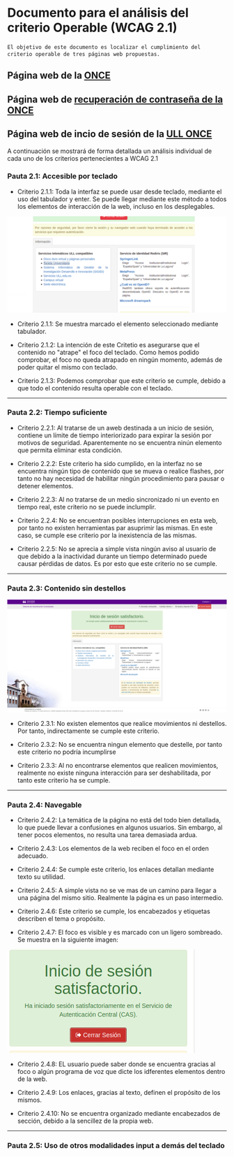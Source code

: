 # Documento para el análisis del criterio Operable  (WCAG 2.1)
    El objetivo de este documento es localizar el cumplimiento del 
    criterio operable de tres páginas web propuestas.


## Página web de la [ONCE](https://www.once.es/)


## Página web de [recuperación de contraseña de la ONCE](https://www.juegosonce.es/recordar-password)


## Página web de incio de sesión de la [ULL ONCE](https://login.ull.es/cas-1/login)

A continuación se mostrará de forma detallada un análisis individual de cada uno de los criterios pertenecientes a WCAG 2.1

### **Pauta 2.1: Accesible por teclado**

- Criterio 2.1.1: Toda la interfaz se puede usar desde teclado, mediante el uso del tabulador y enter. Se puede llegar mediante este método a todos los elementos de interacción de la web, incluso en los desplegables.

![Criterio 2.1.1](/media/img/CriterioULL2.1.1.png "Se muestra marcada el elemento seleccionado mediante tabulador")
- Criterio 2.1.1: Se muestra marcado el elemento seleccionado mediante tabulador.


- Criterio 2.1.2: La intención de este Critetio es asegurarse que el contenido no "atrape" el foco del teclado. Como hemos podido comprobar, el foco no queda atrapado en ningún momento, además de poder quitar el mismo con teclado.

- Criterio 2.1.3: Podemos comprobar que este criterio se cumple, debido a que todo el contenido resulta operable con el teclado.  

***
### **Pauta 2.2: Tiempo suficiente**

- Criterio 2.2.1: Al tratarse de un aweb destinada a un inicio de sesión, contiene un límite de tiempo interiorizado para expirar la sesión por motivos de seguridad. Aparentemente no se encuentra ninún elemento que permita eliminar esta condición.

- Criterio 2.2.2: Este criterio ha sido cumplido, en la interfaz no se encuentra ningún tipo de contenido que se mueva o realice flashes, por tanto no hay necesidad de habilitar ningún procedimiento para pausar o detener elementos.

- Criterio 2.2.3: Al no tratarse de un medio sincronizado ni un evento en tiempo real, este criterio no se puede inclumplir.

- Criterio 2.2.4: No se encuentran posibles interrupciones en esta web, por tanto no existen herramientas par asuprimir las mismas. En este caso, se cumple ese criterio por la inexistencia de las mismas.

- Criterio 2.2.5: No se aprecia a simple vista ningún aviso al usuario de que debido a la inactividad durante un tiempo determinado puede causar pérdidas de datos. Es por esto que este criterio no se cumple.

***
### **Pauta 2.3: Contenido sin destellos**

![Pauta 2.3](/media/img/criterio-web-ULL.png "No aparecen elementos móviles ni destellantes")

- Criterio 2.3.1: No existen elementos que realice movimientos ni destellos. Por tanto, indirectamente se cumple este criterio.

- Criterio 2.3.2: No se encuentra ningun elemento que destelle, por tanto este criterio no podría incumplirse

- Criterio 2.3.3: Al no encontrarse elementos que realicen movimientos, realmente no existe ninguna interacción para ser deshabilitada, por tanto este criterio ha se cumple.

***
### **Pauta 2.4: Navegable**

- Criterio 2.4.2: La temática de la página no está del todo bien detallada, lo que puede llevar a confusiones en algunos usuarios. Sin embargo, al tener pocos elementos, no resulta una tarea demasiada ardua.

- Criterio 2.4.3: Los elementos de la web reciben el foco en el orden adecuado.

- Criterio 2.4.4: Se cumple este criterio, los enlaces detallan mediante texto su utilidad.

- Criterio 2.4.5: A simple vista no se ve mas de un camino para llegar a una página del mismo sitio. Realmente la página es un paso intermedio.

- Criterio 2.4.6: Este criterio se cumple, los encabezados y etiquetas describen el tema o propósito.

- Criterio 2.4.7: El foco es visible y es marcado con un ligero sombreado. Se muestra en la siguiente imagen:


![Criterio 2.4.7](/media/img/criterio-sombreado-ull.png "Se muestra la sombra que establece el foco")

- Criterio 2.4.8: EL usuario puede saber donde se encuentra gracias al foco o algún programa de voz que dicte los idferentes elementos dentro de la web.

- Criterio 2.4.9: Los enlaces, gracias al texto, definen el propósito de los mismos.

- Criterio 2.4.10:  No se encuentra organizado mediante encabezados de sección, debido a la sencillez de la propia web.

***
### **Pauta 2.5: Uso de otros modalidades input a demás del teclado**